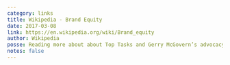 ```yaml
---
category: links
title: Wikipedia - Brand Equity
date: 2017-03-08
link: https://en.wikipedia.org/wiki/Brand_equity
author: Wikipedia
posse: Reading more about about Top Tasks and Gerry McGovern’s advocacy for brand equity
notes: false
---
```

